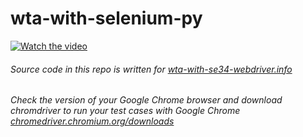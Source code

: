 # wta-with-selenium-py

[![Watch the video](https://img.youtube.com/vi/flYPBGNoIfQ/mq3.jpg)](https://youtu.be/flYPBGNoIfQ)

###### Source code in this repo is written for [wta-with-se34-webdriver.info](https://wta-with-se34-webdriver.info)
###### Check the version of your Google Chrome browser and download chromdriver to run your test cases with Google Chrome [chromedriver.chromium.org/downloads](https://chromedriver.chromium.org/downloads) 

